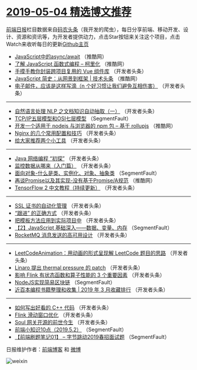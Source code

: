 # [2019-05-04 精选博文推荐](http://hao.caibaojian.com/date/2019/05/04)

[前端日报](http://caibaojian.com/c/news)栏目数据来自[码农头条](http://hao.caibaojian.com/)（我开发的爬虫），每日分享前端、移动开发、设计、资源和资讯等，为开发者提供动力，点击Star按钮来关注这个项目，点击Watch来收听每日的更新[Github主页](https://github.com/kujian/frontendDaily)
* [JavaScript中的async/await](http://hao.caibaojian.com/109862.html) （推酷网）
* [了解 JavaScript 函数式编程 &#8211; 柯里化](http://hao.caibaojian.com/109861.html) （推酷网）
* [手摸手教你封装跨项目复用的 Vue 组件库](http://hao.caibaojian.com/109843.html) （开发者头条）
* [JavaScript 简史：从网景到框架 | 技术头条](http://hao.caibaojian.com/109858.html) （推酷网）
* [电子邮件，应该是这样写滴（n 个好习惯让我们避免互相伤害）](http://hao.caibaojian.com/109845.html) （开发者头条）

***
* [自然语言处理 NLP 之文档知识自动抽取（一）](http://hao.caibaojian.com/109910.html) （开发者头条）
* [TCP/IP五层模型和OSI七层模型](http://hao.caibaojian.com/109824.html) （SegmentFault）
* [开发一个适用于 nodejs 与浏览器的 npm 包 &#8211; 基于 rollupjs](http://hao.caibaojian.com/109859.html) （推酷网）
* [Nginx 的几个常用配置和技巧](http://hao.caibaojian.com/109835.html) （开发者头条）
* [给大家推荐两个小工具](http://hao.caibaojian.com/109900.html) （开发者头条）

***
* [Java 网络编程 “初探”](http://hao.caibaojian.com/109846.html) （开发者头条）
* [监控数据从哪来（入门篇）](http://hao.caibaojian.com/109911.html) （开发者头条）
* [面向对象-什么是类、实例化、对象、抽象类](http://hao.caibaojian.com/109825.html) （SegmentFault）
* [再谈Promise以及其实现-没有基于Promise/A规范](http://hao.caibaojian.com/109860.html) （推酷网）
* [TensorFlow 2 中文教程（持续更新）](http://hao.caibaojian.com/109836.html) （开发者头条）

***
* [SSL 证书的自动化管理](http://hao.caibaojian.com/109901.html) （开发者头条）
* [“跟进” 的正确方式](http://hao.caibaojian.com/109847.html) （开发者头条）
* [把模板方法应用到实际项目中](http://hao.caibaojian.com/109912.html) （开发者头条）
* [【2】JavaScript 基础深入——数据、变量、内存](http://hao.caibaojian.com/109826.html) （SegmentFault）
* [RocketMQ 消息发送的高可用设计](http://hao.caibaojian.com/109837.html) （开发者头条）

***
* [LeetCodeAnimation：用动画的形式呈现解 LeetCode 题目的思路](http://hao.caibaojian.com/109902.html) （开发者头条）
* [Linaro 提出 thermal pressure 的 patch](http://hao.caibaojian.com/109848.html) （开发者头条）
* [影响 Flink 有状态函数和算子性能的 3 个重要因素](http://hao.caibaojian.com/109913.html) （开发者头条）
* [NodeJS实现简易区块链](http://hao.caibaojian.com/109827.html) （SegmentFault）
* [近百本编程书籍整理和收集 | 2019 年 3 月收藏排行](http://hao.caibaojian.com/109838.html) （开发者头条）

***
* [如何写出好看的 C++ 代码](http://hao.caibaojian.com/109903.html) （开发者头条）
* [Flink 滑动窗口优化](http://hao.caibaojian.com/109849.html) （开发者头条）
* [Soul 网关开源的前世今生](http://hao.caibaojian.com/109914.html) （开发者头条）
* [前端小知识10点（2019.5.2）](http://hao.caibaojian.com/109828.html) （SegmentFault）
* [【前端刷题笔记01】 &#8211; 字节跳动2019春招面试题](http://hao.caibaojian.com/109893.html) （SegmentFault）

日报维护作者：[前端博客](http://caibaojian.com/) 和 [微博](http://caibaojian.com/go/weibo)

![weixin](https://user-images.githubusercontent.com/3055447/38468989-651132ac-3b80-11e8-8e6b-15122322a9d7.png)